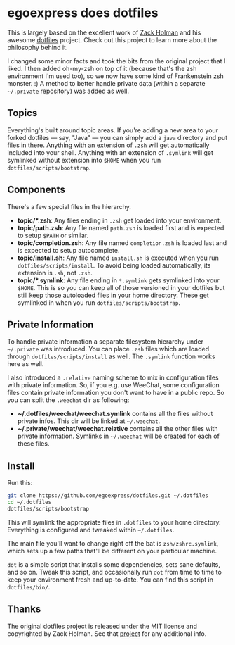 # egoexpress does dotfiles

This is largely based on the excellent work of [Zack Holman](https://github.com/holman) 
and his awesome [dotfiles](https://github.com/holman/dotfiles) project.
Check out this project to learn more about the philosophy behind it.

I changed some minor facts and took the bits from the original project that I liked.
I then added oh-my-zsh on top of it (because that's the zsh environment I'm used too),
so we now have some kind of Frankenstein zsh monster. :)
A method to better handle private data (within a separate `~/.private` repository)
was added as well.

## Topics

Everything's built around topic areas. If you're adding a new area to your
forked dotfiles — say, "Java" — you can simply add a `java` directory and put
files in there. Anything with an extension of `.zsh` will get automatically
included into your shell. Anything with an extension of `.symlink` will get
symlinked without extension into `$HOME` when you run `dotfiles/scripts/bootstrap`.

## Components

There's a few special files in the hierarchy.

- **topic/\*.zsh**: Any files ending in `.zsh` get loaded into your
  environment.
- **topic/path.zsh**: Any file named `path.zsh` is loaded first and is
  expected to setup `$PATH` or similar.
- **topic/completion.zsh**: Any file named `completion.zsh` is loaded
  last and is expected to setup autocomplete.
- **topic/install.sh**: Any file named `install.sh` is executed when you 
  run `dotfiles/scripts/install`. 
  To avoid being loaded automatically, its extension is `.sh`, not `.zsh`.
- **topic/\*.symlink**: Any file ending in `*.symlink` gets symlinked into
  your `$HOME`. This is so you can keep all of those versioned in your dotfiles
  but still keep those autoloaded files in your home directory. These get
  symlinked in when you run `dotfiles/scripts/bootstrap`.

## Private Information

To handle private information a separate filesystem hierarchy under
`~/.private` was introduced. You can place `.zsh` files which are loaded
through `dotfiles/scripts/install` as well. The `.symlink` function
works here as well.

I also introduced a `.relative` naming scheme to mix in configuration files
with private information. So, if you e.g. use WeeChat, some configuration
files contain private information you don't want to have in a public repo.
So you can split the `.weechat` dir as following:

- **~/.dotfiles/weechat/weechat.symlink** contains all the files without
  private infos. This dir will be linked at `~/.weechat`.
- **~/.private/weechat/weechat.relative** contains all the other files
  with private information. Symlinks in `~/.weechat` will be created
  for each of these files.

## Install

Run this:

```sh
git clone https://github.com/egoexpress/dotfiles.git ~/.dotfiles
cd ~/.dotfiles
dotfiles/scripts/bootstrap
```

This will symlink the appropriate files in `.dotfiles` to your home directory.
Everything is configured and tweaked within `~/.dotfiles`.

The main file you'll want to change right off the bat is `zsh/zshrc.symlink`,
which sets up a few paths that'll be different on your particular machine.

`dot` is a simple script that installs some dependencies, sets sane
defaults, and so on. Tweak this script, and occasionally run `dot` from
time to time to keep your environment fresh and up-to-date. You can find
this script in `dotfiles/bin/`.

## Thanks

The original dotfiles project is released under the MIT license and
copyrighted by Zack Holman. See that [project](https://github.com/holman/dotfiles)
for any additional info.

